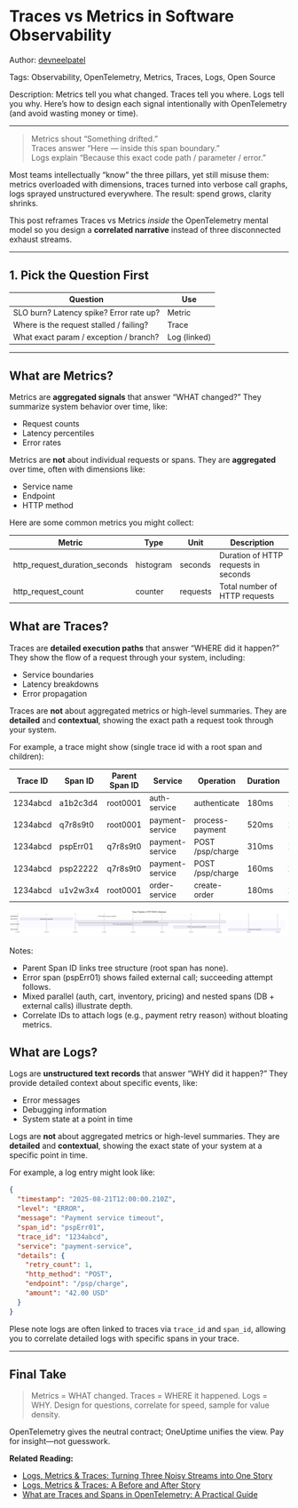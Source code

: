# Traces vs Metrics in Software Observability

Author: [devneelpatel](https://www.github.com/devneelpatel)

Tags: Observability, OpenTelemetry, Metrics, Traces, Logs, Open Source

Description: Metrics tell you what changed. Traces tell you where. Logs tell you why. Here’s how to design each signal intentionally with OpenTelemetry (and avoid wasting money or time).

---

> Metrics shout “Something drifted.”  
> Traces answer “Here — inside this span boundary.”  
> Logs explain “Because this exact code path / parameter / error.”

Most teams intellectually “know” the three pillars, yet still misuse them: metrics overloaded with dimensions, traces turned into verbose call graphs, logs sprayed unstructured everywhere. The result: spend grows, clarity shrinks.

This post reframes Traces vs Metrics *inside* the OpenTelemetry mental model so you design a **correlated narrative** instead of three disconnected exhaust streams.

---

## 1. Pick the Question First

| Question | Use |
|----------|-----|
| SLO burn? Latency spike? Error rate up? | Metric |
| Where is the request stalled / failing? | Trace |
| What exact param / exception / branch? | Log (linked) |

---

## What are Metrics? 

Metrics are **aggregated signals** that answer “WHAT changed?” They summarize system behavior over time, like:
- Request counts
- Latency percentiles
- Error rates

Metrics are **not** about individual requests or spans. They are **aggregated** over time, often with dimensions like:
- Service name
- Endpoint
- HTTP method

Here are some common metrics you might collect:

| Metric | Type | Unit | Description |
|--------|------|------|-------------|
| http_request_duration_seconds | histogram | seconds | Duration of HTTP requests in seconds |
| http_request_count | counter | requests | Total number of HTTP requests |


## What are Traces?

Traces are **detailed execution paths** that answer “WHERE did it happen?” They show the flow of a request through your system, including:
- Service boundaries
- Latency breakdowns
- Error propagation     

Traces are **not** about aggregated metrics or high-level summaries. They are **detailed** and **contextual**, showing the exact path a request took through your system.

For example, a trace might show (single trace id with a root span and children):

| Trace ID   | Span ID   | Parent Span ID | Service          | Operation               | Duration | Start Time      | End Time        | Status | Details                    |
|------------|-----------|----------------|------------------|-------------------------|----------|-----------------|-----------------|--------|----------------------------|
| 1234abcd   | a1b2c3d4  | root0001       | auth-service     | authenticate            | 180ms    | 12:00:00.010    | 12:00:00.190    | OK     | user_id=42                 |
| 1234abcd   | q7r8s9t0  | root0001       | payment-service  | process-payment         | 520ms    | 12:00:00.200    | 12:00:00.720    | OK     | retries=1 (child ops sampled) |
| 1234abcd   | pspErr01  | q7r8s9t0       | payment-service  | POST /psp/charge        | 310ms    | 12:00:00.210    | 12:00:00.520    | ERROR  | timeout retry=1            |
| 1234abcd   | psp22222  | q7r8s9t0       | payment-service  | POST /psp/charge        | 160ms    | 12:00:00.540    | 12:00:00.700    | OK     | amount=42.00 USD           |
| 1234abcd   | u1v2w3x4  | root0001       | order-service    | create-order            | 180ms    | 12:00:00.730    | 12:00:00.910    | OK     | order_id=987654            |


![Traces](./trace.svg)

Notes:
- Parent Span ID links tree structure (root span has none).
- Error span (pspErr01) shows failed external call; succeeding attempt follows.
- Mixed parallel (auth, cart, inventory, pricing) and nested spans (DB + external calls) illustrate depth.
- Correlate IDs to attach logs (e.g., payment retry reason) without bloating metrics. 



## What are Logs?

Logs are **unstructured text records** that answer “WHY did it happen?” They provide detailed context about specific events, like:
- Error messages
- Debugging information
- System state at a point in time

Logs are **not** about aggregated metrics or high-level summaries. They are **detailed** and **contextual**, showing the exact state of your system at a specific point in time.

For example, a log entry might look like:

```json
{
  "timestamp": "2025-08-21T12:00:00.210Z",
  "level": "ERROR",
  "message": "Payment service timeout",
  "span_id": "pspErr01",
  "trace_id": "1234abcd",
  "service": "payment-service",
  "details": {
    "retry_count": 1,
    "http_method": "POST",
    "endpoint": "/psp/charge",
    "amount": "42.00 USD"
  }
}
```

Plese note logs are often linked to traces via `trace_id` and `span_id`, allowing you to correlate detailed logs with specific spans in your trace.


---
## Final Take

> Metrics = WHAT changed. Traces = WHERE it happened. Logs = WHY. Design for questions, correlate for speed, sample for value density. 

OpenTelemetry gives the neutral contract; OneUptime unifies the view. Pay for insight—not guesswork.

**Related Reading:**

- [Logs, Metrics & Traces: Turning Three Noisy Streams into One Story](https://oneuptime.com/blog/post/2025-08-20-three-pillars-of-observability-logs-metrics-traces/view)
- [Logs, Metrics & Traces: A Before and After Story](https://oneuptime.com/blog/post/2025-08-21-logs-traces-metrics-before-and-after/view)
- [What are Traces and Spans in OpenTelemetry: A Practical Guide](https://oneuptime.com/blog/post/2025-08-27-traces-and-spans-in-opentelemetry/view)

